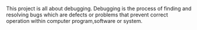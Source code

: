 This project is all about debugging. Debugging is the process of finding and resolving bugs which are defects or problems that prevent correct operation within computer program,software or system.